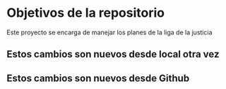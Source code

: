 # Objetivos de la repositorio

Este proyecto se encarga de manejar los planes de la liga de la justicia


## Estos cambios son nuevos desde local otra vez
## Estos cambios son nuevos desde Github
